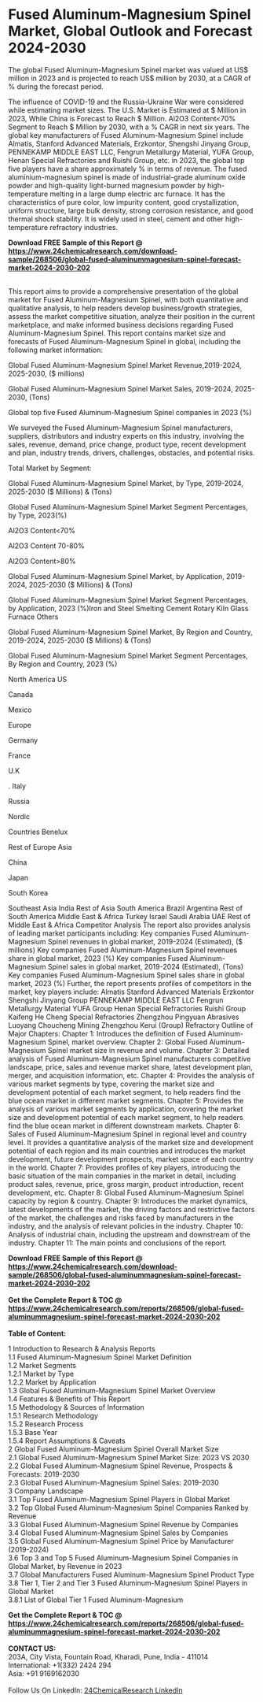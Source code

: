 <h1>Fused Aluminum-Magnesium Spinel Market, Global Outlook and Forecast 2024-2030</h1><p>The global Fused Aluminum-Magnesium Spinel market was valued at US$ million in 2023 and is projected to reach US$ million by 2030, at a CAGR of % during the forecast period.</p><p>
</p><p>The influence of COVID-19 and the Russia-Ukraine War were considered while estimating market sizes. The U.S. Market is Estimated at $ Million in 2023, While China is Forecast to Reach $ Million. Al2O3 Content&lt;70% Segment to Reach $ Million by 2030, with a % CAGR in next six years. The global key manufacturers of Fused Aluminum-Magnesium Spinel include Almatis, Stanford Advanced Materials, Erzkontor, Shengshi Jinyang Group, PENNEKAMP MIDDLE EAST LLC, Fengrun Metallurgy Material, YUFA Group, Henan Special Refractories and Ruishi Group, etc. in 2023, the global top five players have a share approximately % in terms of revenue. The fused aluminium-magnesium spinel is made of industrial-grade aluminum oxide powder and high-quality light-burned magnesium powder by high-temperature melting in a large dump electric arc furnace. It has the characteristics of pure color, low impurity content, good crystallization, uniform structure, large bulk density, strong corrosion resistance, and good thermal shock stability. It is widely used in steel, cement and other high-temperature refractory industries.</p><div><b>Download FREE Sample of this Report @ 
            <a href="https://www.24chemicalresearch.com/download-sample/268506/global-fused-aluminummagnesium-spinel-forecast-market-2024-2030-202">
            https://www.24chemicalresearch.com/download-sample/268506/global-fused-aluminummagnesium-spinel-forecast-market-2024-2030-202</a></b></div><br><p>
</p><p>This report aims to provide a comprehensive presentation of the global market for Fused Aluminum-Magnesium Spinel, with both quantitative and qualitative analysis, to help readers develop business/growth strategies, assess the market competitive situation, analyze their position in the current marketplace, and make informed business decisions regarding Fused Aluminum-Magnesium Spinel. This report contains market size and forecasts of Fused Aluminum-Magnesium Spinel in global, including the following market information:</p><p>
</p><p>Global Fused Aluminum-Magnesium Spinel Market Revenue,2019-2024, 2025-2030, ($ millions)</p><p>
</p><p>Global Fused Aluminum-Magnesium Spinel Market Sales, 2019-2024, 2025-2030, (Tons)</p><p>
</p><p>Global top five Fused Aluminum-Magnesium Spinel companies in 2023 (%)</p><p>
</p><p>We surveyed the Fused Aluminum-Magnesium Spinel manufacturers, suppliers, distributors and industry experts on this industry, involving the sales, revenue, demand, price change, product type, recent development and plan, industry trends, drivers, challenges, obstacles, and potential risks.</p><p>
</p><p>Total Market by Segment:</p><p>
</p><p>Global Fused Aluminum-Magnesium Spinel Market, by Type, 2019-2024, 2025-2030 ($ Millions) &amp; (Tons)</p><p>
</p><p>Global Fused Aluminum-Magnesium Spinel Market Segment Percentages, by Type, 2023(%)</p><p>
</p><p>Al2O3 Content&lt;70%</p><p>
</p><p>Al2O3 Content 70-80%</p><p>
</p><p>Al2O3 Content&gt;80%</p><p>
</p><p>Global Fused Aluminum-Magnesium Spinel Market, by Application, 2019-2024, 2025-2030 ($ Millions) &amp; (Tons)</p><p>
</p><p>Global Fused Aluminum-Magnesium Spinel Market Segment Percentages, by Application, 2023 (%)Iron and Steel Smelting Cement Rotary Kiln Glass Furnace Others</p><p>
</p><p>Global Fused Aluminum-Magnesium Spinel Market, By Region and Country, 2019-2024, 2025-2030 ($ Millions) &amp; (Tons)</p><p>
</p><p>Global Fused Aluminum-Magnesium Spinel Market Segment Percentages, By Region and Country, 2023 (%)</p><p>
</p><p>North America US</p><p>
</p><p>Canada</p><p>
</p><p>Mexico</p><p>
</p><p>Europe</p><p>
</p><p>Germany</p><p>
</p><p>France</p><p>
</p><p>U.K</p><p>
</p><p>. Italy</p><p>
</p><p>Russia</p><p>
</p><p>Nordic</p><p>
</p><p>Countries Benelux</p><p>
</p><p>Rest of Europe Asia</p><p>
</p><p>China</p><p>
</p><p>Japan</p><p>
</p><p>South Korea</p><p>
</p><p>Southeast Asia India Rest of Asia South America Brazil Argentina Rest of South America Middle East &amp; Africa Turkey Israel Saudi Arabia UAE Rest of Middle East &amp; Africa Competitor Analysis The report also provides analysis of leading market participants including: Key companies Fused Aluminum-Magnesium Spinel revenues in global market, 2019-2024 (Estimated), ($ millions) Key companies Fused Aluminum-Magnesium Spinel revenues share in global market, 2023 (%) Key companies Fused Aluminum-Magnesium Spinel sales in global market, 2019-2024 (Estimated), (Tons) Key companies Fused Aluminum-Magnesium Spinel sales share in global market, 2023 (%) Further, the report presents profiles of competitors in the market, key players include: Almatis Stanford Advanced Materials Erzkontor Shengshi Jinyang Group PENNEKAMP MIDDLE EAST LLC Fengrun Metallurgy Material YUFA Group Henan Special Refractories Ruishi Group Kaifeng He Cheng Special Refractories Zhengzhou Pingyuan Abrasives Luoyang Choucheng Mining Zhengzhou Kerui (Group) Refractory Outline of Major Chapters: Chapter 1: Introduces the definition of Fused Aluminum-Magnesium Spinel, market overview. Chapter 2: Global Fused Aluminum-Magnesium Spinel market size in revenue and volume. Chapter 3: Detailed analysis of Fused Aluminum-Magnesium Spinel manufacturers competitive landscape, price, sales and revenue market share, latest development plan, merger, and acquisition information, etc. Chapter 4: Provides the analysis of various market segments by type, covering the market size and development potential of each market segment, to help readers find the blue ocean market in different market segments. Chapter 5: Provides the analysis of various market segments by application, covering the market size and development potential of each market segment, to help readers find the blue ocean market in different downstream markets. Chapter 6: Sales of Fused Aluminum-Magnesium Spinel in regional level and country level. It provides a quantitative analysis of the market size and development potential of each region and its main countries and introduces the market development, future development prospects, market space of each country in the world. Chapter 7: Provides profiles of key players, introducing the basic situation of the main companies in the market in detail, including product sales, revenue, price, gross margin, product introduction, recent development, etc. Chapter 8: Global Fused Aluminum-Magnesium Spinel capacity by region &amp; country. Chapter 9: Introduces the market dynamics, latest developments of the market, the driving factors and restrictive factors of the market, the challenges and risks faced by manufacturers in the industry, and the analysis of relevant policies in the industry. Chapter 10: Analysis of industrial chain, including the upstream and downstream of the industry. Chapter 11: The main points and conclusions of the report.</p><div><b>Download FREE Sample of this Report @ 
            <a href="https://www.24chemicalresearch.com/download-sample/268506/global-fused-aluminummagnesium-spinel-forecast-market-2024-2030-202">
            https://www.24chemicalresearch.com/download-sample/268506/global-fused-aluminummagnesium-spinel-forecast-market-2024-2030-202</a></b></div><br><div><b>Get the Complete Report & TOC @ 
            <a href="https://www.24chemicalresearch.com/reports/268506/global-fused-aluminummagnesium-spinel-forecast-market-2024-2030-202">
            https://www.24chemicalresearch.com/reports/268506/global-fused-aluminummagnesium-spinel-forecast-market-2024-2030-202</a></b></div><br>
            <b>Table of Content:</b><p>1 Introduction to Research & Analysis Reports<br />
    1.1 Fused Aluminum-Magnesium Spinel Market Definition<br />
    1.2 Market Segments<br />
        1.2.1 Market by Type<br />
        1.2.2 Market by Application<br />
    1.3 Global Fused Aluminum-Magnesium Spinel Market Overview<br />
    1.4 Features & Benefits of This Report<br />
    1.5 Methodology & Sources of Information<br />
        1.5.1 Research Methodology<br />
        1.5.2 Research Process<br />
        1.5.3 Base Year<br />
        1.5.4 Report Assumptions & Caveats<br />
2 Global Fused Aluminum-Magnesium Spinel Overall Market Size<br />
    2.1 Global Fused Aluminum-Magnesium Spinel Market Size: 2023 VS 2030<br />
    2.2 Global Fused Aluminum-Magnesium Spinel Revenue, Prospects & Forecasts: 2019-2030<br />
    2.3 Global Fused Aluminum-Magnesium Spinel Sales: 2019-2030<br />
3 Company Landscape<br />
    3.1 Top Fused Aluminum-Magnesium Spinel Players in Global Market<br />
    3.2 Top Global Fused Aluminum-Magnesium Spinel Companies Ranked by Revenue<br />
    3.3 Global Fused Aluminum-Magnesium Spinel Revenue by Companies<br />
    3.4 Global Fused Aluminum-Magnesium Spinel Sales by Companies<br />
    3.5 Global Fused Aluminum-Magnesium Spinel Price by Manufacturer (2019-2024)<br />
    3.6 Top 3 and Top 5 Fused Aluminum-Magnesium Spinel Companies in Global Market, by Revenue in 2023<br />
    3.7 Global Manufacturers Fused Aluminum-Magnesium Spinel Product Type<br />
    3.8 Tier 1, Tier 2 and Tier 3 Fused Aluminum-Magnesium Spinel Players in Global Market<br />
        3.8.1 List of Global Tier 1 Fused Aluminum-Magnesium</p><div><b>Get the Complete Report & TOC @ 
            <a href="https://www.24chemicalresearch.com/reports/268506/global-fused-aluminummagnesium-spinel-forecast-market-2024-2030-202">
            https://www.24chemicalresearch.com/reports/268506/global-fused-aluminummagnesium-spinel-forecast-market-2024-2030-202</a></b></div><br><b>CONTACT US:</b><br>
            203A, City Vista, Fountain Road, Kharadi, Pune, India - 411014<br>
            International: +1(332) 2424 294<br>
            Asia: +91 9169162030 <br><br>
            Follow Us On LinkedIn: <a href="https://www.linkedin.com/company/24chemicalresearch/">24ChemicalResearch LinkedIn</a>